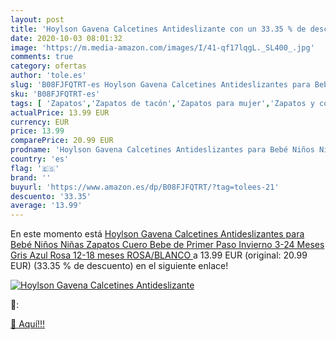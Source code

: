 ```yaml
---
layout: post
title: 'Hoylson Gavena Calcetines Antideslizante con un 33.35 % de descuento'
date: 2020-10-03 08:01:32
image: 'https://m.media-amazon.com/images/I/41-qf17lqgL._SL400_.jpg'
comments: true
category: ofertas
author: 'tole.es'
slug: 'B08FJFQTRT-es Hoylson Gavena Calcetines Antideslizantes para Bebé Niños...'
sku: 'B08FJFQTRT-es'
tags: [ 'Zapatos','Zapatos de tacón','Zapatos para mujer','Zapatos y complementos','zapatos', ]
actualPrice: 13.99 EUR
currency: EUR
price: 13.99
comparePrice: 20.99 EUR
prodname: 'Hoylson Gavena Calcetines Antideslizantes para Bebé Niños Niñas Zapatos Cuero Bebe de Primer Paso Invierno 3-24 Meses Gris Azul Rosa 12-18 meses ROSA/BLANCO '
country: 'es'
flag: '🇪🇸'
brand: ''
buyurl: 'https://www.amazon.es/dp/B08FJFQTRT/?tag=tolees-21'
descuento: '33.35'
average: '13.99'
---
```


En este momento está [Hoylson Gavena Calcetines Antideslizantes para Bebé Niños Niñas Zapatos Cuero Bebe de Primer Paso Invierno 3-24 Meses Gris Azul Rosa 12-18 meses ROSA/BLANCO ](https://www.amazon.es/dp/B08FJFQTRT/?tag=tolees-21) a 13.99 EUR (original: 20.99 EUR) (33.35 %  de descuento) en el siguiente enlace!

[![Hoylson Gavena Calcetines Antideslizante](https://m.media-amazon.com/images/I/41-qf17lqgL._SL400_.jpg)](https://www.amazon.es/dp/B08FJFQTRT/?tag=tolees-21)

🔎:


[🛒 Aquí!!!](https://www.amazon.es/dp/B08FJFQTRT/?tag=tolees-21)
